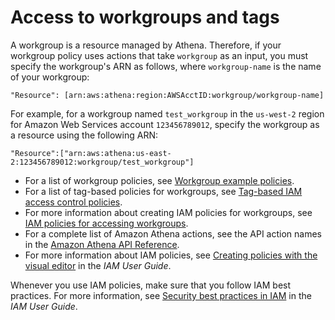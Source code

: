 # Access to workgroups and tags<a name="workgroups-access"></a>

A workgroup is a resource managed by Athena\. Therefore, if your workgroup policy uses actions that take `workgroup` as an input, you must specify the workgroup's ARN as follows, where `workgroup-name` is the name of your workgroup:

```
"Resource": [arn:aws:athena:region:AWSAcctID:workgroup/workgroup-name]
```

For example, for a workgroup named `test_workgroup` in the `us-west-2` region for Amazon Web Services account `123456789012`, specify the workgroup as a resource using the following ARN:

```
"Resource":["arn:aws:athena:us-east-2:123456789012:workgroup/test_workgroup"]
```
+ For a list of workgroup policies, see [Workgroup example policies](example-policies-workgroup.md)\.
+ For a list of tag\-based policies for workgroups, see [Tag\-based IAM access control policies](tags-access-control.md)\.
+ For more information about creating IAM policies for workgroups, see [ IAM policies for accessing workgroups](workgroups-iam-policy.md)\.
+ For a complete list of Amazon Athena actions, see the API action names in the [Amazon Athena API Reference](https://docs.aws.amazon.com/athena/latest/APIReference/)\. 
+ For more information about IAM policies, see [Creating policies with the visual editor](https://docs.aws.amazon.com/IAM/latest/UserGuide/access_policies_create.html#access_policies_create-visual-editor) in the *IAM User Guide*\. 

Whenever you use IAM policies, make sure that you follow IAM best practices\. For more information, see [Security best practices in IAM](https://docs.aws.amazon.com/IAM/latest/UserGuide/best-practices.html) in the *IAM User Guide*\.